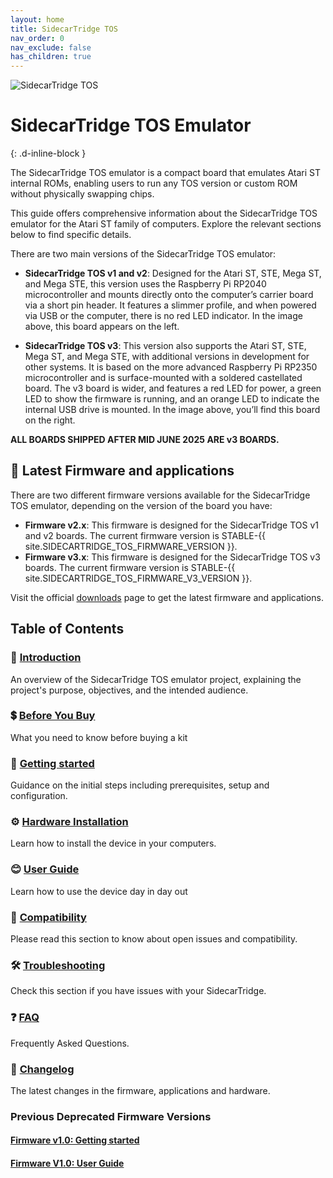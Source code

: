```yaml
---
layout: home
title: SidecarTridge TOS
nav_order: 0
nav_exclude: false
has_children: true
---
```



![SidecarTridge TOS](/sidecartridge-tos/assets/images/sidecartridge-tos-boards-versions.png)

# SidecarTridge TOS Emulator 
{: .d-inline-block }

The SidecarTridge TOS emulator is a compact board that emulates Atari ST internal ROMs, enabling users to run any TOS version or custom ROM without physically swapping chips.

This guide offers comprehensive information about the SidecarTridge TOS emulator for the Atari ST family of computers. Explore the relevant sections below to find specific details.

There are two main versions of the SidecarTridge TOS emulator:

- **SidecarTridge TOS v1 and v2**: Designed for the Atari ST, STE, Mega ST, and Mega STE, this version uses the Raspberry Pi RP2040 microcontroller and mounts directly onto the computer’s carrier board via a short pin header. It features a slimmer profile, and when powered via USB or the computer, there is no red LED indicator. In the image above, this board appears on the left.

- **SidecarTridge TOS v3**: This version also supports the Atari ST, STE, Mega ST, and Mega STE, with additional versions in development for other systems. It is based on the more advanced Raspberry Pi RP2350 microcontroller and is surface-mounted with a soldered castellated board. The v3 board is wider, and features a red LED for power, a green LED to show the firmware is running, and an orange LED to indicate the internal USB drive is mounted. In the image above, you’ll find this board on the right.

**ALL BOARDS SHIPPED AFTER MID JUNE 2025 ARE v3 BOARDS.**

## 🚀 Latest Firmware and applications
There are two different firmware versions available for the SidecarTridge TOS emulator, depending on the version of the board you have:
- **Firmware v2.x**: This firmware is designed for the SidecarTridge TOS v1 and v2 boards. The current firmware version is STABLE-{{ site.SIDECARTRIDGE_TOS_FIRMWARE_VERSION }}.
- **Firmware v3.x**: This firmware is designed for the SidecarTridge TOS v3 boards. The current firmware version is STABLE-{{ site.SIDECARTRIDGE_TOS_FIRMWARE_V3_VERSION }}.

Visit the official [downloads](https://sidecartridge.com/downloads/) page to get the latest firmware and applications.

## Table of Contents

<h3>📘 <a href="/sidecartridge-tos/introduction/">Introduction</a></h3>
<p>An overview of the SidecarTridge TOS emulator project, explaining the project's purpose, objectives, and the intended audience.</p>

<h3>💲 <a href="/sidecartridge-tos/before-buy/">Before You Buy</a></h3>
<p>What you need to know before buying a kit</p>

<h3>🚀 <a href="/sidecartridge-tos/getting-startedV2/">Getting started</a></h3>
<p>Guidance on the initial steps including prerequisites, setup and configuration.</p>

<h3>⚙️ <a href="/sidecartridge-tos/hardware-installation/">Hardware Installation</a></h3>
<p>Learn how to install the device in your computers.</p>

<h3>😊 <a href="/sidecartridge-tos/user-guideV2/">User Guide</a></h3>
<p>Learn how to use the device day in day out</p>

<h3>🤝 <a href="/sidecartridge-tos/compatibility/">Compatibility</a></h3>
<p>Please read this section to know about open issues and compatibility.</p>

<h3>🛠️ <a href="/sidecartridge-tos/troubleshooting/">Troubleshooting</a></h3>
<p>Check this section if you have issues with your SidecarTridge.</p>

<h3>❓ <a href="/sidecartridge-tos/faq/">FAQ</a></h3>
<p>Frequently Asked Questions.</p>

<h3>📝 <a href="/sidecartridge-tos/changelog/">Changelog</a></h3>
<p>The latest changes in the firmware, applications and hardware.</p>

<h3>Previous Deprecated Firmware Versions</h3>

<h4><a href="/sidecartridge-tos/getting-started/">Firmware v1.0: Getting started</a></h4>

<h4><a href="/sidecartridge-tos/user-guide/">Firmware V1.0: User Guide</a></h4>

